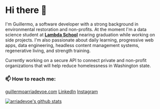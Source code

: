 # Hi there 👋

I'm Guillermo, a software developer with a strong background in environmental restoration and non-profits. At the moment I'm a data science student at **[Lambda School](https://lambdaschool.com/)** nearing graduation while working on side projects. I'm also passionate about daily learning, progressive web apps, data engineering, headless content management systems, regenerative living, and strength training. 

Currently working on a secure API to connect private and non-profit organizations that will help reduce homelessness in Washington state.

### 📫 How to reach me:

[guillermoarriadevoe.com](https://guillermoarriadevoe.com/)
[LinkedIn](https://www.linkedin.com/in/guillermo-arria-devoe/)
[Instagram](https://www.instagram.com/guillearria/)

[![arriadevoe's github stats](https://github-readme-stats.vercel.app/api?username=arriadevoe)](https://github.com/arriadevoe/github-readme-stats)

<!--
**arriadevoe/ArriaDevoe** is a ✨ _special_ ✨ repository because its `README.md` (this file) appears on your GitHub profile.

Here are some ideas to get you started:

- 🔭 I’m currently working on ...
- 🌱 I’m currently learning ...
- 👯 I’m looking to collaborate on ...
- 🤔 I’m looking for help with ...
- 💬 Ask me about ...

- 😄 Pronouns: ...
- ⚡ Fun fact: ...
-->
